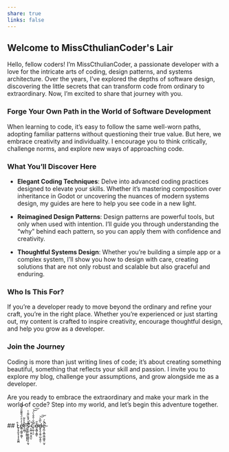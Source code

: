 ```yaml
---
share: true
links: false
---
```


## Welcome to MissCthulianCoder's Lair

Hello, fellow coders! I’m MissCthulianCoder, a passionate developer with a love for the intricate arts of coding, design patterns, and systems architecture. Over the years, I’ve explored the depths of software design, discovering the little secrets that can transform code from ordinary to extraordinary. Now, I’m excited to share that journey with you.

### Forge Your Own Path in the World of Software Development

When learning to code, it’s easy to follow the same well-worn paths, adopting familiar patterns without questioning their true value. But here, we embrace creativity and individuality. I encourage you to think critically, challenge norms, and explore new ways of approaching code.

### What You’ll Discover Here

- **Elegant Coding Techniques**: Delve into advanced coding practices designed to elevate your skills. Whether it’s mastering composition over inheritance in Godot or uncovering the nuances of modern systems design, my guides are here to help you see code in a new light.
  
- **Reimagined Design Patterns**: Design patterns are powerful tools, but only when used with intention. I’ll guide you through understanding the “why” behind each pattern, so you can apply them with confidence and creativity.

- **Thoughtful Systems Design**: Whether you’re building a simple app or a complex system, I’ll show you how to design with care, creating solutions that are not only robust and scalable but also graceful and enduring.

### Who Is This For?

If you’re a developer ready to move beyond the ordinary and refine your craft, you’re in the right place. Whether you’re experienced or just starting out, my content is crafted to inspire creativity, encourage thoughtful design, and help you grow as a developer.

### Join the Journey

Coding is more than just writing lines of code; it’s about creating something beautiful, something that reflects your skill and passion. I invite you to explore my blog, challenge your assumptions, and grow alongside me as a developer.

Are you ready to embrace the extraordinary and make your mark in the world of code? Step into my world, and let’s begin this adventure together.

<br>
## L̷̨̨̥̼̙̟͙͔̭͚̪̂ẻ̷̛̳̣͚͖̣̫͚̒͛̊̈́̄͌̃̎̈́̏͝ͅt̷̮̫͇̣̊̊̋͂'̶̨̼̼̮̣͈̭̦͓̩̖͝s̷̨̛̙̪͎͖̝̼͖͍͉̩̫͉͊͒̈́̄̄̏͌͑͐͘ ̴̨͚̹̬̯͕̬̫̏̈́̚ͅC̶̨͖̣̩̮͂͋̇̐̐̀̈́͘͝͠ơ̶̤̭̻̩̭̳̐̋ͅḓ̶̢̯̩͈̼̦̺͙̼̭̣̀̅̋̀͝͠e̶̡̪̦̝̻̭͖͖͖̖̤̫̝̓̂́̚͘

<br>
